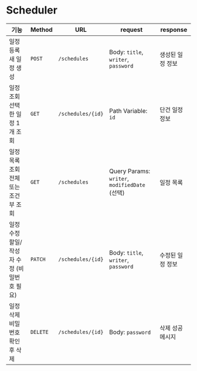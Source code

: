 # Scheduler

| 기능                           | Method   | URL               | request                                     | response  |
| ---------------------------- | -------- | ----------------- | ------------------------------------------- | --------- |
| 일정 등록<br>새 일정 생성             | `POST`   | `/schedules`      | Body: `title`, `writer`, `password`         | 생성된 일정 정보 |
| 일정 조회<br>선택한 일정 1개 조회        | `GET`    | `/schedules/{id}` | Path Variable: `id`                         | 단건 일정 정보  |
| 일정 목록 조회<br>전체 또는 조건부 조회     | `GET`    | `/schedules`      | Query Params: `writer`, `modifiedDate` (선택) | 일정 목록     |
| 일정 수정<br>할일/작성자 수정 (비밀번호 필요) | `PATCH`  | `/schedules/{id}` | Body: `title`, `writer`, `password`         | 수정된 일정 정보 |
| 일정 삭제<br>비밀번호 확인 후 삭제        | `DELETE` | `/schedules/{id}` | Body: `password`                            | 삭제 성공 메시지 |
